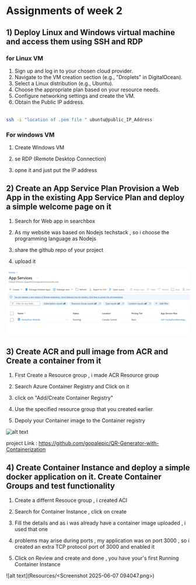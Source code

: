 # Assignments of week 2

## 1) Deploy Linux and Windows virtual machine and access them using SSH and RDP

### for Linux VM
1. Sign up and log in to your chosen cloud provider.
2. Navigate to the VM creation section (e.g., "Droplets" in DigitalOcean).
3. Select a Linux distribution (e.g., Ubuntu).
4. Choose the appropriate plan based on your resource needs.
5. Configure networking settings and create the VM.
6. Obtain the Public IP address.


```bash

ssh -i "location of .pem file " ubuntu@public_IP_Address

```
### For windows VM

1. Create Windows VM

2. se RDP (Remote Desktop Connection)

3. opne it and just put the IP address


## 2) Create an App Service Plan Provision a Web App in the existing App Service Plan and deploy a simple welcome page on it 

1. Search for Web app in searchbox

2. As my website was based on Nodejs techstack , so i choose the programming language as Nodejs 

3. share the github repo of your project 

4. upload it 

![alt text](image.png)

## 3) Create ACR and pull image from ACR and Create a container from it

  1. First Create a Resource group , i made ACR Resource group

  2. Search Azure Container Registry and Click on it 

  3. click on "Add/Create Container Registry"

  4. Use the specified resource group that you created earlier

  5. Depoly your Container image to the Container registry 

  ![alt text](<Screenshot 2025-06-06 170817.png>)

  project Link : https://github.com/gopalepic/QR-Generator-with-Containerization

  ## 4) Create Container Instance and deploy a simple docker application on it. Create Container Groups and test functionality

  1) Create a differnt Resouce group , i created ACI

  2) Search for Container Instance , click on create 

  3) Fill the details and as i was already have a container image uploaded , i used that one 

  4) problems may arise during ports , my application was on port 3000 , so i created an extra TCP protocol port of 3000 and enabled it 

  5) Click on Review and create and done , you have your's first Running Container Instance 

  ![alt text](Resources/<Screenshot 2025-06-07 094047.png>)

